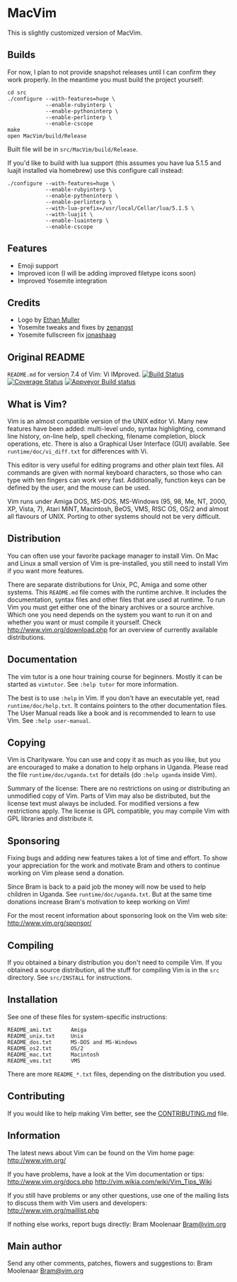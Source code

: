 # MacVim

This is slightly customized version of MacVim.

## Builds

For now, I plan to not provide snapshot releases until I can confirm they work
properly. In the meantime you must build the project yourself:

```
cd src
./configure --with-features=huge \
            --enable-rubyinterp \
            --enable-pythoninterp \
            --enable-perlinterp \
            --enable-cscope
make
open MacVim/build/Release
```

Built file will be in `src/MacVim/build/Release`.

If you'd like to build with lua support (this assumes you have lua 5.1.5 and luajit
installed via homebrew) use this configure call instead:

```
./configure --with-features=huge \
            --enable-rubyinterp \
            --enable-pythoninterp \
            --enable-perlinterp \
            --with-lua-prefix=/usr/local/Cellar/lua/5.1.5 \
            --with-luajit \
            --enable-luainterp \
            --enable-cscope
```

## Features

* Emoji support
* Improved icon (I will be adding improved filetype icons soon)
* Improved Yosemite integration

## Credits

* Logo by [Ethan Muller](https://dribbble.com/shots/1100850-Vim-Icon-Replacement)
* Yosemite tweaks and fixes by [zenangst](https://github.com/b4winckler/macvim/pull/45)
* Yosemite fullscreen fix [jonashaag](https://github.com/jonashaag/macvim/commit/0c68453e1a6bb7150ab694b126f3db9cb8cd971f)

## Original README

`README.md` for version 7.4 of Vim: Vi IMproved.
[![Build Status](https://travis-ci.org/vim/vim.svg?branch=master)](https://travis-ci.org/vim/vim)
[![Coverage Status](https://coveralls.io/repos/vim/vim/badge.svg?branch=master&service=github)](https://coveralls.io/github/vim/vim?branch=master)
[![Appveyor Build status](https://ci.appveyor.com/api/projects/status/o2qht2kjm02sgghk?svg=true)](https://ci.appveyor.com/project/chrisbra/vim)


## What is Vim? ##

Vim is an almost compatible version of the UNIX editor Vi.  Many new features
have been added: multi-level undo, syntax highlighting, command line history,
on-line help, spell checking, filename completion, block operations, etc.
There is also a Graphical User Interface (GUI) available.  See
`runtime/doc/vi_diff.txt` for differences with Vi.

This editor is very useful for editing programs and other plain text files.
All commands are given with normal keyboard characters, so those who can type
with ten fingers can work very fast.  Additionally, function keys can be
defined by the user, and the mouse can be used.

Vim runs under Amiga DOS, MS-DOS, MS-Windows (95, 98, Me, NT, 2000, XP, Vista,
7), Atari MiNT, Macintosh, BeOS, VMS, RISC OS, OS/2 and almost all flavours of
UNIX.  Porting to other systems should not be very difficult.


## Distribution ##

You can often use your favorite package manager to install Vim.  On Mac and
Linux a small version of Vim is pre-installed, you still need to install Vim
if you want more features.

There are separate distributions for Unix, PC, Amiga and some other systems.
This `README.md` file comes with the runtime archive.  It includes the
documentation, syntax files and other files that are used at runtime.  To run
Vim you must get either one of the binary archives or a source archive.
Which one you need depends on the system you want to run it on and whether you
want or must compile it yourself.  Check http://www.vim.org/download.php for
an overview of currently available distributions.


## Documentation ##

The vim tutor is a one hour training course for beginners.  Mostly it can be
started as `vimtutor`.  See `:help tutor` for more information.

The best is to use `:help` in Vim.  If you don't have an executable yet, read
`runtime/doc/help.txt`.  It contains pointers to the other documentation
files.  The User Manual reads like a book and is recommended to learn to use
Vim.  See `:help user-manual`.


## Copying ##

Vim is Charityware.  You can use and copy it as much as you like, but you are
encouraged to make a donation to help orphans in Uganda.  Please read the file
`runtime/doc/uganda.txt` for details (do `:help uganda` inside Vim).

Summary of the license: There are no restrictions on using or distributing an
unmodified copy of Vim.  Parts of Vim may also be distributed, but the license
text must always be included.  For modified versions a few restrictions apply.
The license is GPL compatible, you may compile Vim with GPL libraries and
distribute it.


## Sponsoring ##

Fixing bugs and adding new features takes a lot of time and effort.  To show
your appreciation for the work and motivate Bram and others to continue
working on Vim please send a donation.

Since Bram is back to a paid job the money will now be used to help children
in Uganda.  See `runtime/doc/uganda.txt`.  But at the same time donations
increase Bram's motivation to keep working on Vim!

For the most recent information about sponsoring look on the Vim web site:
	http://www.vim.org/sponsor/


## Compiling ##

If you obtained a binary distribution you don't need to compile Vim.  If you
obtained a source distribution, all the stuff for compiling Vim is in the
`src` directory.  See `src/INSTALL` for instructions.


## Installation ##

See one of these files for system-specific instructions:

	README_ami.txt		Amiga
	README_unix.txt		Unix
	README_dos.txt		MS-DOS and MS-Windows
	README_os2.txt		OS/2
	README_mac.txt		Macintosh
	README_vms.txt		VMS

There are more `README_*.txt` files, depending on the distribution you used.


## Contributing ##

If you would like to help making Vim better, see the [CONTRIBUTING.md](https://github.com/vim/vim/blob/master/CONTRIBUTING.md) file.


## Information ##

The latest news about Vim can be found on the Vim home page:
	http://www.vim.org/

If you have problems, have a look at the Vim documentation or tips:
	http://www.vim.org/docs.php
	http://vim.wikia.com/wiki/Vim_Tips_Wiki

If you still have problems or any other questions, use one of the mailing
lists to discuss them with Vim users and developers:
	http://www.vim.org/maillist.php

If nothing else works, report bugs directly:
	Bram Moolenaar <Bram@vim.org>


## Main author ##

Send any other comments, patches, flowers and suggestions to:
	Bram Moolenaar <Bram@vim.org>

